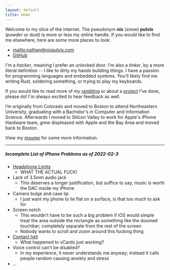 ```yaml
---
layout: default
title: Home
---
```


Welcome to my slice of the internet. The pseudonym **nix** (_snow_) **pulvis**
(_powder or dust_) is more or less my online handle. If you would like to find
me elsewhere, here are some more places to look:

- <mailto:nathan@nixpulvis.com>
- [GitHub](https://github.com/nixpulvis)

I'm a *hacker*, meaning I prefer an unlocked door. I'm also a *tinker*, by a
more literal definition -- I like to dirty my hands building things. I have a
passion for programming languages and embedded systems. You'll likely find me
writing Rust, soldering something, or trying to play my keyboards.

If you would like to read more of my [rambling](/ramblings) or about a
[project](/projects) I've done, please do! I'm always excited to hear feedback
as well.

I’m originally from Colorado and moved to Boston to attend Northeastern
University, graduating with a Bachelor's in Computer and Information Science.
Afterwards I moved to Silicon Valley to work for Apple's iPhone Hardware team,
grew displeased with Apple and the Bay Area and moved back to Boston.

View my [resume](/resume.pdf) for some more information.

-----

##### Incomplete List of iPhone Problems as of 2022-02-3

- [Headphone Limits](https://discussions.apple.com/thread/252113205)
    - WHAT THE ACTUAL FUCK!
- Lack of 3.5mm audio jack
    - This deserves a longer justification, but suffice to say, music is worth
      the DAC inside my iPhone
- Camera bulge and case lip
    - I just want my phone to lie flat on a surface, is that too much to ask
      for
- Screen notch
    - This wouldn't have to be such a big problem if iOS would simple treat the
      area outside the rectangle as something like the doomed touchbar;
      completely separate from the rest of the screen
    - Nobody wants to scroll and zoom around this fucking thing
- [Contact hell](/ramblings/2021-01-14-ios-contact-hell)
    - What happened to vCards just working?
- Voice control can't be disabled?
    - In my experience, it never understands me anyway; instead it calls people
      random causing anxiety and stress
- ...


